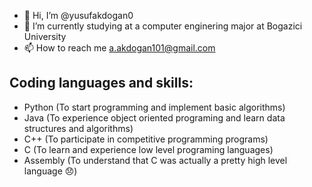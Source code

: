 - 👋 Hi, I’m @yusufakdogan0
- 🌱 I’m currently studying at a computer enginering major at Bogazici University
- 📫 How to reach me a.akdogan101@gmail.com
## Coding languages and skills:
* Python (To start programming and implement basic algorithms)
* Java (To experience object oriented programing and learn data structures and algorithms)
* C++ (To participate in competitive programming programs)
* C (To learn and experience low level programing languages)
* Assembly (To understand that C was actually a pretty high level language 😞)

<!---
yusufakdogan0/yusufakdogan0 is a ✨ special ✨ repository because its `README.md` (this file) appears on your GitHub profile.
You can click the Preview link to take a look at your changes.
--->

